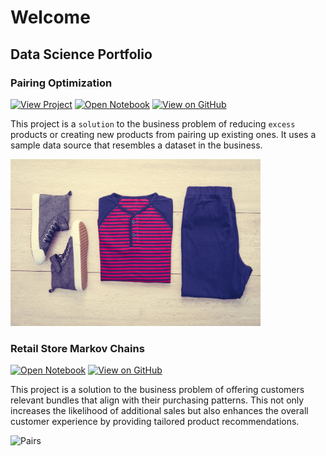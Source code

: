 # Welcome

## Data Science Portfolio

### Pairing Optimization
[![View Project](https://img.shields.io/badge/Material-View_Project-purple?logo=MaterialforMKDOCS)](https://cesarservin.com/pairing-optimization/index.html)
[![Open Notebook](https://img.shields.io/badge/Jupyter-Open_Notebook-blue?logo=Jupyter)](https://github.com/cesarservin/pairing-optimization/blob/main/notebooks/main.ipynb)
[![View on GitHub](https://img.shields.io/badge/GitHub-View_on_GitHub-blue?logo=GitHub)](https://github.com/cesarservin/pairing-optimization)

This project is a `solution` to the business problem of reducing `excess` products or creating new products from pairing up existing ones. It uses a sample data source that resembles a dataset in the business. 

<img src="assets\suggestion.jpg" alt="Pairs" width="400">

<br>

### Retail Store Markov Chains
[![Open Notebook](https://img.shields.io/badge/Jupyter-Open_Notebook-blue?logo=Jupyter)](https://github.com/cesarservin/Retail-Store-Markov-Chains-/blob/main/notebooks/Retail%2BStore%2BMarkov%2BChains.ipynb)
[![View on GitHub](https://img.shields.io/badge/GitHub-View_on_GitHub-blue?logo=GitHub)](https://github.com/cesarservin/Retail-Store-Markov-Chains-)

This project is a solution to the business problem of offering customers relevant bundles that align with their purchasing patterns. This not only increases the likelihood of additional sales but also enhances the overall customer experience by providing tailored product recommendations.

<img src="assets\suggest_item.png" alt="Pairs" width="400">

<br>

<!-- <br>
<center><img src="assets/suggest_item.png" width="400" height="400"/></center>
<br> -->